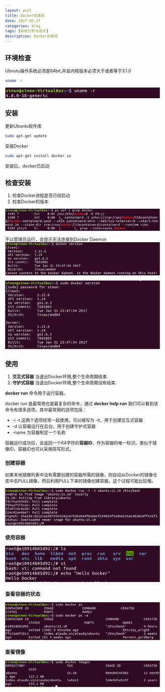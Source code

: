 ```yaml
---
layout: post
title: Docker初体验
date: 2017-05-27
categories: blog
tags: [系统分析与设计]
description: Docker初体验
---
```


## 环境检查
Ubnutu操作系统必须是64bit,并且内核版本必须大于或者等于3.1.0
```bash
uname -r
```
![ubuntu 版本](https://raw.githubusercontent.com/SimonFang1/SimonFang1.github.io/master/img/blog/dock1.png)

##  安装

更新Ubuntu软件库
```bash
sudo apt-get update
```

安装Docker
```bash
sudo apt-get install docker.io
```

安装后，docker已启动


## 检查安装
1. 检查Docker进程是否已经启动
1. 检查Docker的版本

![检查Docker进程是否已经启动](https://raw.githubusercontent.com/SimonFang1/SimonFang1.github.io/master/img/blog/docker2.png)

不以管理员运行，会提示无法连接到Docker Daemon
![不以管理员运行](https://raw.githubusercontent.com/SimonFang1/SimonFang1.github.io/master/img/blog/docker3.png)

![以管理员运行](https://raw.githubusercontent.com/SimonFang1/SimonFang1.github.io/master/img/blog/docker4.png)

## 使用

1. **交互式容器**
当退出Docker环境,整个生命周期结束.
2. **守护式容器**
当退出Docker环境,整个生命周期没有结束.

**docker run** 命令用于运行容器。

docker run 是最常用也是最复杂的命令，通过 **docker help run** 我们可以看到该命令有很多选项。其中最常用的选项包括：

* -i -t 这两个选项经常一起使用，可以缩写为 -it，用于创建交互式容器
* -d    让容器运行在后台，用于创建守护式容器
* -name 为容器制定一个名称

容器运行成功后，会返回一个64字符的**容器ID**，作为容器的唯一标识。类似于镜像ID，容器ID也可以采用简写形式。

### 创建容器
如果本地镜像列表中没有需要创建的容器所需的镜像，则自动从Docker的镜像仓库中去PULL镜像，然后利用PULL下来的镜像创建容器，这个过程可能比较慢。

![创建容器](https://raw.githubusercontent.com/SimonFang1/SimonFang1.github.io/master/img/blog/docker5.png)

### 使用容器

![使用容器](https://raw.githubusercontent.com/SimonFang1/SimonFang1.github.io/master/img/blog/docker6.png)

### 查看容器的状态

![查看容器的状态](https://raw.githubusercontent.com/SimonFang1/SimonFang1.github.io/master/img/blog/docker7.png)

### 查看镜像

![查看镜像](https://raw.githubusercontent.com/SimonFang1/SimonFang1.github.io/master/img/blog/docker8.png)
